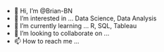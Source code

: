 - 👋 Hi, I’m @Brian-BN
- 👀 I’m interested in ... Data Science, Data Analysis
- 🌱 I’m currently learning ... R, SQL, Tableau
- 💞️ I’m looking to collaborate on ...
- 📫 How to reach me ...

<!---
Brian-BN/Brian-BN is a ✨ special ✨ repository because its `README.md` (this file) appears on your GitHub profile.
You can click the Preview link to take a look at your changes.
--->
